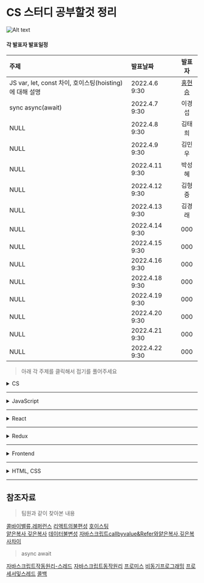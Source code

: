 CS 스터디  공부할것 정리
===================
![Alt text](https://mblogthumb-phinf.pstatic.net/MjAxNzA1MjJfMjMz/MDAxNDk1NDQwMjExOTAz.LPH8sVcuWghE7PRaCPUyrkHr4j2Cfb-in-9KIVs_Kxkg.ebpc-KbYzkuOemPPEBUZ5I1slGYqgl83oa6iWyMuNOEg.JPEG.1ove_honesty/image_7849384371495438646106.jpg?type=w800)


#### 각 발표자 발표일정
| 주제 | 발표날짜 | 발표자 |  
|:--- | :--- | :---: |  
| JS var, let, const 차이, 호이스팅(hoisting)에 대해 설명 | 2022.4.6 9:30| [홍현승](#참조자료) |  
| sync async(await) | 2022.4.7 9:30 | 이경섭 |
| NULL | 2022.4.8 9:30 | 김태희 |
| NULL | 2022.4.9 9:30 | 김민우 |
| NULL | 2022.4.11 9:30 | 박성혜 |
| NULL | 2022.4.12 9:30 | 김형중 |
| NULL | 2022.4.13 9:30 | 김경래 |
| NULL | 2022.4.14 9:30 | 000 |
| NULL | 2022.4.15 9:30 | 000 |
| NULL | 2022.4.16 9:30 | 000 |
| NULL | 2022.4.18 9:30 | 000 |
| NULL | 2022.4.19 9:30 | 000 |
| NULL | 2022.4.20 9:30 | 000 |
| NULL | 2022.4.21 9:30 | 000 |
| NULL | 2022.4.22 9:30 | 000 |

> 아래 각 주제를 클릭해서 접기를 풀어주세요

<details markdown=“1”>
<summary>CS</summary>

1.⭐️ 브라우저 주소창에 www.google.com 을 입력하면 어떤 일이 일어나나요?   
2.DNS에 대해 설명해주세요.   
3. ⭐️ GET과 POST의 차이는 무엇인가요?   
4. REST API에 대해 설명해주세요.   
5. ⭐️ 객체 지향 프로그래밍이란 무엇인가요?   
6. 자료구조 stack과 queue에 대해 설명해주세요.    
7. ⭐️ 프로세스와 스레드에 대해 설명해주세요.   

</details>

- - -


<details markdown=“1”>
<summary>JavaScript</summary>

1. ⭐️ Promise와 Callback 차이를 설명해주세요.   
2. 콜백 지옥(Callback hell)을 해결하는 방법을 말씀해주세요.   
3. ⭐️ async, await 사용 방법을 설명해주세요.   
4. Promise를 사용한 비동기 통신과 async, await를 사용한 비동기 통신의 차이를 설명해주세요.   
5. ~⭐️ var, let, const 차이를 설명해주세요.~  *홍현승*   
6. 함수 선언형과 함수 표현식의 차이에 대해 설명해주세요.   
7. ⭐️ 이벤트 버블링과 캡처링에 대해 설명해주세요.   
8. 이벤트 버블링과 이벤트 캡처링에 대한 예시를 들어주세요.   
9. ⭐️ 클로져(Closure)에 대해 설명해주세요.   
10. 렉시컬 환경(Lexical Environment)에 대해 설명해주세요.   
11. ⭐️ 실행 컨텍스트에 대해 설명해주세요.   
12. ~⭐️ 호이스팅(hoisting)에 대해 설명해주세요.~ *홍현승*   
13. 데이터 타입에 대해 설명해주세요.   
14. 자바스크립트에서 일어나는 데이터 형 변환에 대해 설명해주세요.   
15. 자바스크립트가 유동적인 언어인 이유는 무엇인가요?   
16. ⭐️ 프로토타입에 대해 설명해주세요.   
17. 깊은 복사와 얕은 복사에 대해 설명해주세요.   
18. ⭐️ 불변성을 유지하려면 어떻게 해야하나요?   
19. this에 대해 설명해주세요.   
20. requestAnimationFrame을 사용해본 적 있나요?   

</details>

- - -


<details markdown=“1”>
<summary>React</summary>

1. ⭐️ Virtual DOM 작동 원리에 대해 설명해주세요.   
2. ⭐️ Virtual DOM 이 무엇인지 설명해주세요.   
3. ⭐️ React를 사용하는 이유에 대해 말씀해주세요.   
4. 제어 컴포넌트와 비제어 컴포넌트의 차이에 대해 설명해주세요.   
5. key props를 사용하는 이유는 무엇인가요?   
6. props와 state의 차이는 무엇인가요?   
7. pure component에 대해 설명해주세요.   
8. shouldComponentUpdate에 대해 설명해주세요.   
9. ⭐️ 클래스형 컴포넌트와 함수형 컴포넌트의 차이에 대해 설명해주세요.   
10. ⭐️ 생명 주기 메서드에 대해 설명해주세요.   
11. ⭐️ 리액트에서 JSX 문법이 어떻게 사용되나요?   
12. 왜 state를 직접 바꾸지 않고 useState를 사용해야 하나요?   
13. ⭐️ useMemo와 useCallback에 대해 설명해주세요.   
14. 리액트에서 메모이제이션을 어떤 방식으로 하나요?   
15. 리액트 관련 패키지 중에 제일 좋다고 생각한 것은 무엇인가요?    
16. ⭐️ 리액트의 렌더링 성능 향상을 위해 어떻게 해야 하나요?   
17. React-query에 대해 들어봤나요?   
18. React 18 버전 업데이트 내용에 대해 말씀해주세요.   
19. useEffect와 useLayoutEffect의 차이점에 대해 말씀해주세요.   
20. ⭐️ Context API에 대해 설명해주세요.   

</details>

- - -


<details markdown=“1”>
<summary>Redux</summary>

1. ⭐️ Redux를 사용하는 이유가 무엇인가요?   
2. ⭐️ Redux의 장단점에 대해 설명해주세요.   
3. ⭐️ Context API와 Redux를 비교해주세요.   
4. Redux-saga에 대해 설명해주세요.   
5. Generator 문법에 대해 설명해주세요.   
6. Redux-saga, Redux-Thunk의 차이에 대해 설명해주세요.   

</details>

- - -


<details markdown=“1”>
<summary>Frontend</summary>

1. ⭐️ 브라우저 렌더링 과정을 설명해주세요.   
2. ⭐️ 브라우저는 어떻게 동작 하나요?    
3. ⭐️ Webpack, Babel, Polyfill에 대해 설명해주세요.   
4. ⭐️ CSR과 SSR의 차이는 무엇인가요?   
5. ⭐️ CORS는 무엇인지, 이를 처리를 해본 경험을 말씀해주세요.   
6. ⭐️ 웹 표준을 지키며 개발하시나요?   
7. 쿠키와 세션에 대해 설명해주세요.   
8. 로그인 처리를 할 때 쿠키와 세션을 어떻게 사용하시나요?   
9. ⭐️ 이벤트 루프와 태스크 큐에 대해 설명해주세요.   
10. bundle의 사이즈를 줄이려면 어떻게 해야 하나요?   
11. ⭐️ 타입스크립트를 사용하는 이유는 무엇인가요?   
12. ⭐️ 쿠키, 세션, 웹스토리지의 차이에 대해 설명해주세요.   
13. 크로스 브라우징 경험이 있으신가요?   
14. 웹 소켓을 사용해보셨나요?   
15. ⭐️ 웹사이트 성능 최적화에는 어떤 방법이 있나요?   

</details>

- - -


<details markdown=“1”>
<summary>HTML, CSS</summary>

1. Flexbox를 사용해보셨나요?   
2. ⭐️ Cascading에 관해서 설명해주세요.   
3. ⭐️ CSS 애니메이션과 JS 애니메이션의 차이에 대해 설명해주세요.   
4. postition 속성을 나열해주세요.   

</details>


- - -
## 참조자료

>팀원과 같이 찾아본 내용

[콜바이밸류,레퍼런스](https://spoit.tistory.com/30)
[리액트의불편성](https://hsp0418.tistory.com/171)
[호이스팅](https://hanamon.kr/javascript-%ED%98%B8%EC%9D%B4%EC%8A%A4%ED%8C%85%EC%9D%B4%EB%9E%80-hoisting/)  
[얕은복사 깊은복사](https://rok93.tistory.com/entry/%EC%96%95%EC%9D%80%EB%B3%B5%EC%82%AC-VS-%EA%B9%8A%EC%9D%80%EB%B3%B5%EC%82%AC)
[데이터불변성](https://opentutorials.org/module/4075)
[자바스크립트callbyvalue&Refer와얕은복사,깊은복사차이](https://velog.io/@sinclebear/Javascript-Call-by-Value-vs.-Call-by-Reference-%EC%9[…]%80-%EB%B3%B5%EC%82%AC-vs.-%EA%B9%8A%EC%9D%80-%EB%B3%B5%EC%82%AC)  

> async await

[자바스크립트작동원리-스레드](https://velog.io/@danmin20/%EC%9E%90%EB%B0%94%EC%8A%A4%ED%81%AC%EB%A6%BD%ED%8A%B8%EC%9D%98-%EC%9E%91%EB%8F%99%EC%9B%90%EB%A6%AC-%EC%9E%90%EB%B0%94%EC%8A%A4%ED%81%AC%EB%A6%BD%ED%8A%B8%EC%9D%98-%EC%8A%A4%EB%A0%88%EB%93%9C)
[자바스크립트동작원리](https://www.youtube.com/watch?v=v67LloZ1ieI)
[프로미스](https://ko.javascript.info/promise-basics)
[비동기프로그래밍](https://www.youtube.com/watch?v=m0icCqHY39U)
[프로세서및스레드](https://www.youtube.com/watch?v=iks_Xb9DtTM)
[콜백](https://www.youtube.com/watch?v=s1vpVCrT8f4)


